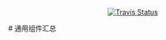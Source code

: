 <p align="center">
  <a href="https://travis-ci.com/huoli-front/hbgj-components"><img alt="Travis Status" src="https://travis-ci.com/huoli-front/hbgj-components.svg?branch=master"></a>
</p>
# 通用组件汇总

